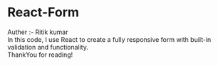 # React-Form
Auther :- Ritik kumar
<br>
In this code, I use React to create a fully responsive form with built-in validation and functionality.
<br>
ThankYou for reading!
